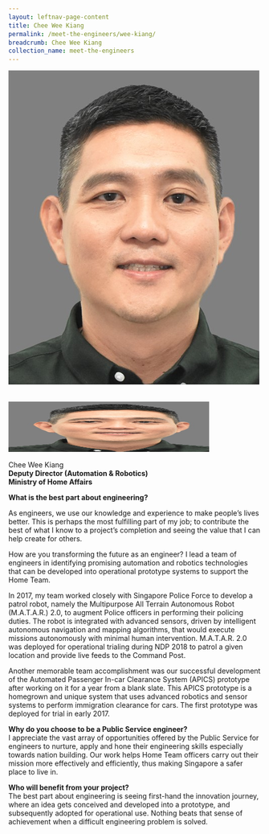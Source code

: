 ```yaml
---
layout: leftnav-page-content
title: Chee Wee Kiang
permalink: /meet-the-engineers/wee-kiang/
breadcrumb: Chee Wee Kiang
collection_name: meet-the-engineers
---
```

![Chee Wee Kiang](/images/wee-kiang.jpeg)

</br>
<img src="/images/wee-kiang.jpeg" style="width:400px;height:100px;" alt="Chee Wee Kiang">

Chee Wee Kiang
<br/>**Deputy Director (Automation & Robotics)**
<br/>**Ministry of Home Affairs**

**What is the best part about engineering?**

As engineers, we use our knowledge and experience to make people’s lives better. This is perhaps the most fulfilling part of my job; to contribute the best of what I know to a project’s completion and seeing the value that I can help create for others.

How are you transforming the future as an engineer?
I lead a team of engineers in identifying promising automation and robotics technologies that can be developed into operational prototype systems to support the Home Team.

In 2017, my team worked closely with Singapore Police Force to develop a patrol robot, namely the Multipurpose All Terrain Autonomous Robot (M.A.T.A.R.) 2.0, to augment Police officers in performing their policing duties. The robot is integrated with advanced sensors, driven by intelligent autonomous navigation and mapping algorithms, that would execute missions autonomously with minimal human intervention. M.A.T.A.R. 2.0 was deployed for operational trialing during NDP 2018 to patrol a given location and provide live feeds to the Command Post.

Another memorable team accomplishment was our successful development of the Automated Passenger In-car Clearance System (APICS) prototype after working on it for a year from a blank slate. This APICS prototype is a homegrown and unique system that uses advanced robotics and sensor systems to perform immigration clearance for cars. The first prototype was deployed for trial in early 2017.

**Why do you choose to be a Public Service engineer?**
<br/>I appreciate the vast array of opportunities offered by the Public Service for engineers to nurture, apply and hone their engineering skills especially towards nation building. Our work helps Home Team officers carry out their mission more effectively and efficiently, thus making Singapore a safer place to live in.

**Who will benefit from your project?**
<br/>The best part about engineering is seeing first-hand the innovation journey, where an idea gets conceived and developed into a prototype, and subsequently adopted for operational use. Nothing beats that sense of achievement when a difficult engineering problem is solved.
